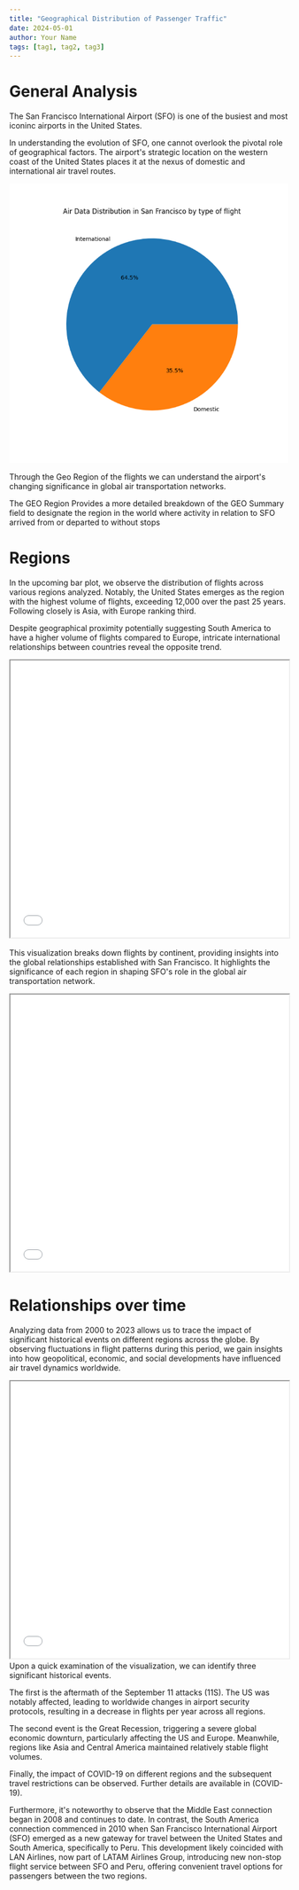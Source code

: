 ```yaml
---
title: "Geographical Distribution of Passenger Traffic"
date: 2024-05-01
author: Your Name
tags: [tag1, tag2, tag3]
---
```


# General Analysis

The San Francisco International Airport (SFO) is one of the busiest and most iconinc airports in the United States.

In understanding the evolution of SFO, one cannot overlook the pivotal role of geographical factors. The airport's strategic location on the western coast of the United States places it at the nexus of domestic and international air travel routes.

![Alt text](images/type_flight.png)

Through the Geo Region of the flights we can understand the airport's changing significance in global air transportation networks.

The GEO Region Provides a more detailed breakdown of the GEO Summary field to designate the region in the world where activity in relation to SFO arrived from or departed to without stops

# Regions


In the upcoming bar plot, we observe the distribution of flights across various regions analyzed. Notably, the United States emerges as the region with the highest volume of flights, exceeding 12,000 over the past 25 years. Following closely is Asia, with Europe ranking third.

Despite geographical proximity potentially suggesting South America to have a higher volume of flights compared to Europe, intricate international relationships between countries reveal the opposite trend.

<iframe src="images/air_traffic_by_continent.html" width="100%" height="500px"></iframe>

This visualization breaks down flights by continent, providing insights into the global relationships established with San Francisco. It highlights the significance of each region in shaping SFO's role in the global air transportation network.

<iframe src="images/map_heatmap.html" width="100%" height="500px"></iframe>

# Relationships over time

Analyzing data from 2000 to 2023 allows us to trace the impact of significant historical events on different regions across the globe. By observing fluctuations in flight patterns during this period, we gain insights into how geopolitical, economic, and social developments have influenced air travel dynamics worldwide.

<iframe src="images/line_regions.html" width="100%" height="500px"></iframe>
Upon a quick examination of the visualization, we can identify three significant historical events.

The first is the aftermath of the September 11 attacks (11S). The US was notably affected, leading to worldwide changes in airport security protocols, resulting in a decrease in flights per year across all regions.

The second event is the Great Recession, triggering a severe global economic downturn, particularly affecting the US and Europe. Meanwhile, regions like Asia and Central America maintained relatively stable flight volumes.

Finally, the impact of COVID-19 on different regions and the subsequent travel restrictions can be observed. Further details are available in (COVID-19).

Furthermore, it's noteworthy to observe that the Middle East connection began in 2008 and continues to date. In contrast, the South America connection commenced in 2010 when San Francisco International Airport (SFO) emerged as a new gateway for travel between the United States and South America, specifically to Peru. This development likely coincided with LAN Airlines, now part of LATAM Airlines Group, introducing new non-stop flight service between SFO and Peru, offering convenient travel options for passengers between the two regions.